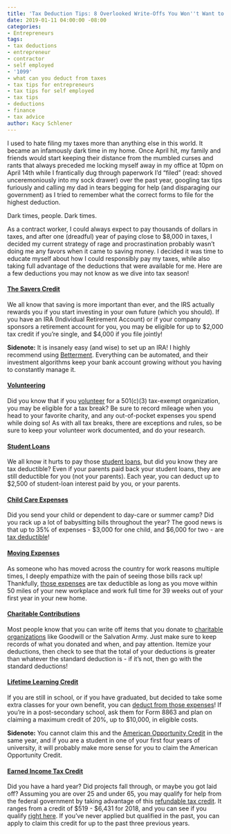 ```yaml
---
title: 'Tax Deduction Tips: 8 Overlooked Write-Offs You Won''t Want to Miss'
date: 2019-01-11 04:00:00 -08:00
categories:
- Entrepreneurs
tags:
- tax deductions
- entrepreneur
- contractor
- self employed
- '1099'
- what can you deduct from taxes
- tax tips for entrepreneurs
- tax tips for self employed
- tax tips
- deductions
- finance
- tax advice
author: Kacy Schlener
---
```


I used to hate filing my taxes more than anything else in this world. It became an infamously dark time in my home. Once April hit, my family and friends would start keeping their distance from the mumbled curses and rants that always preceded me locking myself away in my office at 10pm on April 14th while I frantically dug through paperwork I’d “filed” (read: shoved unceremoniously into my sock drawer) over the past year, googling tax tips furiously and calling my dad in tears begging for help (and disparaging our government) as I tried to remember what the correct forms to file for the highest deduction. 

Dark times, people. Dark times. 

As a contract worker, I could always expect to pay thousands of dollars in taxes, and after one (dreadful) year of paying close to $8,000 in taxes, I decided my current strategy of rage and procrastination probably wasn’t doing me any favors when it came to saving money. I decided it was time to educate myself about how I could responsibly pay my taxes, while also taking full advantage of the deductions that were available for me. Here are a few deductions you may not know as we dive into tax season!

#### [The Savers Credit ](https://www.irs.gov/retirement-plans/plan-participant-employee/retirement-savings-contributions-savers-credit)

We all know that saving is more important than ever, and the IRS actually rewards you if you start investing in your own future (which you should). If you have an IRA (Individual Retirement Account) or if your company sponsors a retirement account for you, you may be eligible for up to $2,000 tax credit if you’re single, and $4,000 if you file jointly! 

**Sidenote:** It is insanely easy (and wise) to set up an IRA! I highly recommend using [Betterment](https://www.betterment.com/ira-accounts/). Everything can be automated, and their investment algorithms keep your bank account growing without you having to constantly manage it. 

#### [Volunteering](https://www.hrblock.com/tax-center/filing/adjustments-and-deductions/volunteer-work-tax-deductions/) 

Did you know that if you [volunteer](https://www.hrblock.com/tax-center/filing/adjustments-and-deductions/volunteer-work-tax-deductions/) for a 501(c)(3) tax-exempt organization, you may be eligible for a tax break? Be sure to record mileage when you head to your favorite charity, and any out-of-pocket expenses you spend while doing so! As with all tax breaks, there are exceptions and rules, so be sure to keep your volunteer work documented, and do your research.

#### [Student Loans](https://turbotax.intuit.com/tax-tips/college-and-education/what-is-a-1098-e-student-loan-interest/L8Tr1X9hD)

We all know it hurts to pay those [student loans](https://turbotax.intuit.com/tax-tips/college-and-education/what-is-a-1098-e-student-loan-interest/L8Tr1X9hD), but did you know they are tax deductible? Even if your parents paid back your student loans, they are still deductible for you (not your parents). Each year, you can deduct up to $2,500 of student-loan interest paid by you, or your parents. 

#### [Child Care Expenses](https://turbotax.intuit.com/tax-tips/family/deducting-summer-camps-and-daycare-with-the-child-and-dependent-care-credit/L8aAzvmjB)

Did you send your child or dependent to day-care or summer camp? Did you rack up a lot of babysitting bills throughout the year? The good news is that up to 35% of expenses - $3,000 for one child, and $6,000 for two - are [tax deductible](https://turbotax.intuit.com/tax-tips/family/deducting-summer-camps-and-daycare-with-the-child-and-dependent-care-credit/L8aAzvmjB)!

#### [Moving Expenses](https://www.irs.gov/taxtopics/tc455) 

As someone who has moved across the country for work reasons multiple times, I deeply empathize with the pain of seeing those bills rack up! Thankfully, [those expenses](https://www.irs.gov/taxtopics/tc455) are tax deductible as long as you move within 50 miles of your new workplace and work full time for 39 weeks out of your first year in your new home.
 
#### [Charitable Contributions](https://www.irs.gov/charities-non-profits/charitable-organizations/charitable-contribution-deductions) 

Most people know that you can write off items that you donate to [charitable organizations](https://www.irs.gov/charities-non-profits/charitable-organizations/charitable-contribution-deductions) like Goodwill or the Salvation Army. Just make sure to keep records of what you donated and when, and pay attention. Itemize your deductions, then check to see that the total of your deductions is greater than whatever the standard deduction is - if it’s not, then go with the standard deductions! 

#### [Lifetime Learning Credit](https://www.irs.gov/credits-deductions/individuals/llc)

If you are still in school, or if you have graduated, but decided to take some extra classes for your own benefit, you can [deduct from those expenses](https://www.irs.gov/credits-deductions/individuals/llc)! If you’re in a post-secondary school, ask them for Form 8863 and plan on claiming a maximum credit of 20%, up to $10,000, in eligible costs.
	
**Sidenote:** You cannot claim this and the [American Opportunity Credit](https://www.irs.gov/credits-deductions/individuals/aotc) in the same year, and if you are a student in one of your first four years of university, it will probably make more sense for you to claim the American Opportunity Credit. 

#### [Earned Income Tax Credit](https://www.irs.gov/credits-deductions/individuals/earned-income-tax-credit)

Did you have a hard year? Did projects fall through, or maybe you got laid off? Assuming you are over 25 and under 65, you may qualify for help from the federal government by taking advantage of this [refundable tax credit](https://www.irs.gov/credits-deductions/individuals/earned-income-tax-credit). It ranges from a credit of $519 - $6,431 for 2018, and you can see if you qualify [right here](https://www.irs.gov/credits-deductions/individuals/earned-income-tax-credit/use-the-eitc-assistant). If you’ve never applied but qualified in the past, you can apply to claim this credit for up to the past three previous years.
